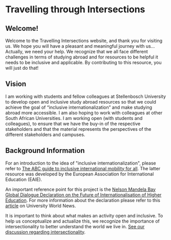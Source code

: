 # Travelling through Intersections

## Welcome! 
Welcome to the Travelling Intersections website, and thank you for visiting us. We hope you will have a pleasant and meaningful journey with us... Actually, we need your help. We recognize that we all face different challenges in terms of studying abroad and for resources to be helpful it needs to be inclusive and applicable. By contributing to this resource, you will just do that! 

## Vision
I am working with students and fellow colleagues at Stellenbosch University to develop open and inclusive study abroad resources so that we could achieve the goal of “inclusive internationalization” and make studying abroad more accessible.   I am also hoping to work with colleagues at other South African Universities. 
I am working open (with students and colleagues), to ensure that we have the buy-in of the respective stakeholders and that the material represents the perspectives of the different stakeholders and campuses.  

## Background Information
For an introduction to the idea of "inclusive internationalization", please refer to [The ABC guide to inclusive international mobility for all](https://www.eaie.org/our-resources/library/publication/Tools-Templates/abc-guide-inclusive-international-mobility.html). The latter resource was developed by the European Association for International Education (EAIE). 

An important reference point for this project is the [Nelson Mandela Bay Global Dialogue Declaration on the Future of Internationalisation of Higher Education](https://www.eaie.org/community/projects-advocacy/global-dialogue-declaration.html). For more information about the declaration please refer to this [article](https://www.universityworldnews.com/post.php?story=20140118132339578)  on University World News. 

It is important to think about what makes an activity open and inclusive. To help us conceptualize and actualize this, we recognize the importance of intersectionality to better understand the world we live in. [See our discussion regarding intersectionality](https://sarahrogue.github.io/open-study-abroad/Intersectionality.html).

